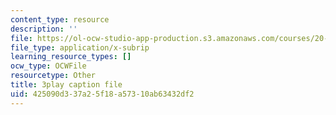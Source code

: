 ```yaml
---
content_type: resource
description: ''
file: https://ol-ocw-studio-app-production.s3.amazonaws.com/courses/20-219-becoming-the-next-bill-nye-writing-and-hosting-the-educational-show-january-iap-2015/425090d337a25f18a57310ab63432df2_H5yiAANS0Fc.vtt
file_type: application/x-subrip
learning_resource_types: []
ocw_type: OCWFile
resourcetype: Other
title: 3play caption file
uid: 425090d3-37a2-5f18-a573-10ab63432df2
---
```

